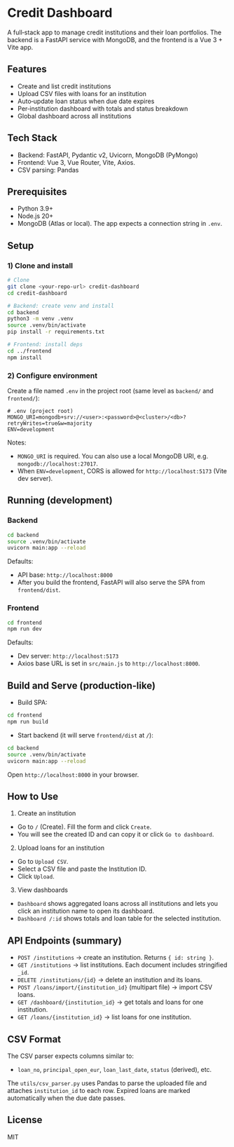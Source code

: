 # Credit Dashboard

A full‑stack app to manage credit institutions and their loan portfolios. The backend is a FastAPI service with MongoDB, and the frontend is a Vue 3 + Vite app.

## Features
- Create and list credit institutions
- Upload CSV files with loans for an institution
- Auto‑update loan status when due date expires
- Per‑institution dashboard with totals and status breakdown
- Global dashboard across all institutions

## Tech Stack
- Backend: FastAPI, Pydantic v2, Uvicorn, MongoDB (PyMongo)
- Frontend: Vue 3, Vue Router, Vite, Axios.
- CSV parsing: Pandas

## Prerequisites
- Python 3.9+
- Node.js 20+
- MongoDB (Atlas or local). The app expects a connection string in `.env`.

## Setup

### 1) Clone and install
```bash
# Clone
git clone <your-repo-url> credit-dashboard
cd credit-dashboard

# Backend: create venv and install
cd backend
python3 -m venv .venv
source .venv/bin/activate
pip install -r requirements.txt

# Frontend: install deps
cd ../frontend
npm install
```

### 2) Configure environment
Create a file named `.env` in the project root (same level as `backend/` and `frontend/`):

```env
# .env (project root)
MONGO_URI=mongodb+srv://<user>:<password>@<cluster>/<db>?retryWrites=true&w=majority
ENV=development
```

Notes:
- `MONGO_URI` is required. You can also use a local MongoDB URI, e.g. `mongodb://localhost:27017`.
- When `ENV=development`, CORS is allowed for `http://localhost:5173` (Vite dev server).

## Running (development)

### Backend
```bash
cd backend
source .venv/bin/activate
uvicorn main:app --reload
```
Defaults:
- API base: `http://localhost:8000`
- After you build the frontend, FastAPI will also serve the SPA from `frontend/dist`.

### Frontend
```bash
cd frontend
npm run dev
```
Defaults:
- Dev server: `http://localhost:5173`
- Axios base URL is set in `src/main.js` to `http://localhost:8000`.

## Build and Serve (production‑like)
- Build SPA:
```bash
cd frontend
npm run build
```
- Start backend (it will serve `frontend/dist` at `/`):
```bash
cd backend
source .venv/bin/activate
uvicorn main:app --reload
```
Open `http://localhost:8000` in your browser.

## How to Use
1) Create an institution
- Go to `/` (Create). Fill the form and click `Create`.
- You will see the created ID and can copy it or click `Go to dashboard`.

2) Upload loans for an institution
- Go to `Upload CSV`.
- Select a CSV file and paste the Institution ID.
- Click `Upload`.

3) View dashboards
- `Dashboard` shows aggregated loans across all institutions and lets you click an institution name to open its dashboard.
- `Dashboard /:id` shows totals and loan table for the selected institution.

## API Endpoints (summary)
- `POST /institutions` → create an institution. Returns `{ id: string }`.
- `GET /institutions` → list institutions. Each document includes stringified `_id`.
- `DELETE /institutions/{id}` → delete an institution and its loans.
- `POST /loans/import/{institution_id}` (multipart file) → import CSV loans.
- `GET /dashboard/{institution_id}` → get totals and loans for one institution.
- `GET /loans/{institution_id}` → list loans for one institution.

## CSV Format
The CSV parser expects columns similar to:
- `loan_no`, `principal_open_eur`, `loan_last_date`, `status` (derived), etc.

The `utils/csv_parser.py` uses Pandas to parse the uploaded file and attaches `institution_id` to each row. Expired loans are marked automatically when the due date passes.

## License
MIT
